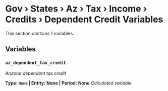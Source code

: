 # Gov › States › Az › Tax › Income › Credits › Dependent Credit Variables

This section contains 1 variables.

## Variables

### `az_dependent_tax_credit`
*Arizona dependent tax credit*

**Type: `None` | Entity: None | Period: None**
*Calculated variable*
